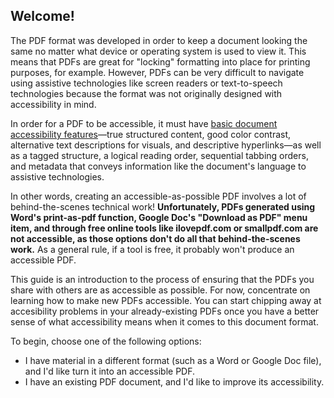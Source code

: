 ## Welcome!

The PDF format was developed in order to keep a document looking the same no matter what device or operating system is used to view it. This means that PDFs are great for "locking" formatting into place for printing purposes, for example. However, PDFs can be very difficult to navigate using assistive technologies like screen readers or text-to-speech technologies because the format was not originally designed with accessibility in mind.

In order for a PDF to be accessible, it must have [basic document accessibility features](https://ww1.oswego.edu/accessibility/basic-accessibility-principles)&mdash;true structured content, good color contrast, alternative text descriptions for visuals, and descriptive hyperlinks&mdash;as well as a tagged structure, a logical reading order, sequential tabbing orders, and metadata that conveys information like the document's language to assistive technologies.

In other words, creating an accessible-as-possible PDF involves a lot of behind-the-scenes technical work! **Unfortunately, PDFs generated using Word's print-as-pdf function, Google Doc's "Download as PDF" menu item, and through free online tools like ilovepdf.com or smallpdf.com are not accessible, as those options don't do all that behind-the-scenes work.** As a general rule, if a tool is free, it probably won't produce an accessible PDF.

This guide is an introduction to the process of ensuring that the PDFs you share with others are as accessible as possible. For now, concentrate on learning how to make new PDFs accessible. You can start chipping away at accesibility problems in your already-existing PDFs once you have a better sense of what accessibility means when it comes to this document format.

To begin, choose one of the following options:

- I have material in a different format (such as a Word or Google Doc file), and I'd like turn it into an accessible PDF.
- I have an existing PDF document, and I'd like to improve its accessibility.
